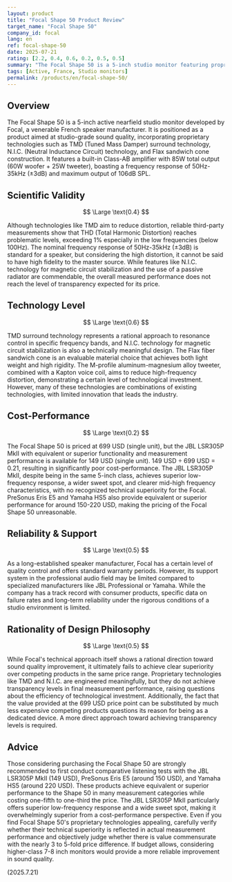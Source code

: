 ```yaml
---
layout: product
title: "Focal Shape 50 Product Review"
target_name: "Focal Shape 50"
company_id: focal
lang: en
ref: focal-shape-50
date: 2025-07-21
rating: [2.2, 0.4, 0.6, 0.2, 0.5, 0.5]
summary: "The Focal Shape 50 is a 5-inch studio monitor featuring proprietary technologies, but faces harsh evaluation in terms of measurement performance and cost-performance."
tags: [Active, France, Studio monitors]
permalink: /products/en/focal-shape-50/
---
```

## Overview

The Focal Shape 50 is a 5-inch active nearfield studio monitor developed by Focal, a venerable French speaker manufacturer. It is positioned as a product aimed at studio-grade sound quality, incorporating proprietary technologies such as TMD (Tuned Mass Damper) surround technology, N.I.C. (Neutral Inductance Circuit) technology, and Flax sandwich cone construction. It features a built-in Class-AB amplifier with 85W total output (60W woofer + 25W tweeter), boasting a frequency response of 50Hz-35kHz (±3dB) and maximum output of 106dB SPL.

## Scientific Validity

$$ \Large \text{0.4} $$

Although technologies like TMD aim to reduce distortion, reliable third-party measurements show that THD (Total Harmonic Distortion) reaches problematic levels, exceeding 1% especially in the low frequencies (below 100Hz). The nominal frequency response of 50Hz-35kHz (±3dB) is standard for a speaker, but considering the high distortion, it cannot be said to have high fidelity to the master source. While features like N.I.C. technology for magnetic circuit stabilization and the use of a passive radiator are commendable, the overall measured performance does not reach the level of transparency expected for its price.

## Technology Level

$$ \Large \text{0.6} $$

TMD surround technology represents a rational approach to resonance control in specific frequency bands, and N.I.C. technology for magnetic circuit stabilization is also a technically meaningful design. The Flax fiber sandwich cone is an evaluable material choice that achieves both light weight and high rigidity. The M-profile aluminum-magnesium alloy tweeter, combined with a Kapton voice coil, aims to reduce high-frequency distortion, demonstrating a certain level of technological investment. However, many of these technologies are combinations of existing technologies, with limited innovation that leads the industry.

## Cost-Performance

$$ \Large \text{0.2} $$

The Focal Shape 50 is priced at 699 USD (single unit), but the JBL LSR305P MkII with equivalent or superior functionality and measurement performance is available for 149 USD (single unit). 149 USD ÷ 699 USD = 0.21, resulting in significantly poor cost-performance. The JBL LSR305P MkII, despite being in the same 5-inch class, achieves superior low-frequency response, a wider sweet spot, and clearer mid-high frequency characteristics, with no recognized technical superiority for the Focal. PreSonus Eris E5 and Yamaha HS5 also provide equivalent or superior performance for around 150-220 USD, making the pricing of the Focal Shape 50 unreasonable.

## Reliability & Support

$$ \Large \text{0.5} $$

As a long-established speaker manufacturer, Focal has a certain level of quality control and offers standard warranty periods. However, its support system in the professional audio field may be limited compared to specialized manufacturers like JBL Professional or Yamaha. While the company has a track record with consumer products, specific data on failure rates and long-term reliability under the rigorous conditions of a studio environment is limited.

## Rationality of Design Philosophy

$$ \Large \text{0.5} $$

While Focal's technical approach itself shows a rational direction toward sound quality improvement, it ultimately fails to achieve clear superiority over competing products in the same price range. Proprietary technologies like TMD and N.I.C. are engineered meaningfully, but they do not achieve transparency levels in final measurement performance, raising questions about the efficiency of technological investment. Additionally, the fact that the value provided at the 699 USD price point can be substituted by much less expensive competing products questions its reason for being as a dedicated device. A more direct approach toward achieving transparency levels is required.

## Advice

Those considering purchasing the Focal Shape 50 are strongly recommended to first conduct comparative listening tests with the JBL LSR305P MkII (149 USD), PreSonus Eris E5 (around 150 USD), and Yamaha HS5 (around 220 USD). These products achieve equivalent or superior performance to the Shape 50 in many measurement categories while costing one-fifth to one-third the price. The JBL LSR305P MkII particularly offers superior low-frequency response and a wide sweet spot, making it overwhelmingly superior from a cost-performance perspective. Even if you find Focal Shape 50's proprietary technologies appealing, carefully verify whether their technical superiority is reflected in actual measurement performance and objectively judge whether there is value commensurate with the nearly 3 to 5-fold price difference. If budget allows, considering higher-class 7-8 inch monitors would provide a more reliable improvement in sound quality.

(2025.7.21)
